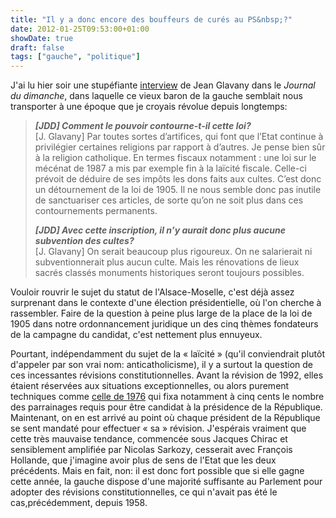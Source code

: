 ```yaml
---
title: "Il y a donc encore des bouffeurs de curés au PS&nbsp;?"
date: 2012-01-25T09:53:00+01:00
showDate: true
draft: false
tags: ["gauche", "politique"]
---
```


J'ai lu hier soir une stupéfiante [interview](http://www.lejdd.fr/Election-presidentielle-2012/Actualite/Le-depute-PS-Jean-Glavany-explique-pourquoi-il-faut-inscrire-la-loi-1905-dans-la-Constitution-469667/) de Jean Glavany dans le _Journal du dimanche_, dans laquelle ce vieux baron de la gauche semblait nous transporter à une époque que je croyais révolue depuis longtemps:

> **_[JDD] Comment le pouvoir contourne-t-il cette loi?_**  
> [J. Glavany] Par toutes sortes d’artifices, qui font que l’Etat continue à privilégier certaines religions par rapport à d’autres. Je pense bien sûr à la religion catholique. En termes fiscaux notamment : une loi sur le mécénat de 1987 a mis par exemple fin à la laïcité fiscale. Celle-ci prévoit de déduire de ses impôts les dons faits aux cultes. C’est donc un détournement de la loi de 1905\. Il ne nous semble donc pas inutile de sanctuariser ces articles, de sorte qu’on ne soit plus dans ces contournements permanents.
> 
> **_[JDD] Avec cette inscription, il n’y aurait donc plus aucune subvention des cultes?_**  
> [J. Glavany] On serait beaucoup plus rigoureux. On ne salarierait ni subventionnerait plus aucun culte. Mais les rénovations de lieux sacrés classés monuments historiques seront toujours possibles.

Vouloir rouvrir le sujet du statut de l'Alsace-Moselle, c'est déjà assez surprenant dans le contexte d'une élection présidentielle, où l'on cherche à rassembler. Faire de la question à peine plus large de la place de la loi de 1905 dans notre ordonnancement juridique un des cinq thèmes fondateurs de la campagne du candidat, c'est nettement plus ennuyeux.

Pourtant, indépendamment du sujet de la &laquo;&nbsp;laïcité&nbsp;&raquo; (qu'il conviendrait plutôt d'appeler par son vrai nom: anticatholicisme), il y a surtout la question de ces incessantes révisions constitutionnelles. Avant la révision de 1992, elles étaient réservées aux situations exceptionnelles, ou alors purement techniques comme [celle de 1976](https://www.conseil-constitutionnel.fr/les-revisions-constitutionnelles/loi-constitutionnelle-n-76-527-du-18-juin-1976) qui fixa notamment à cinq cents le nombre des parrainages requis pour être candidat à la présidence de la République. Maintenant, on en est arrivé au point où chaque président de la République se sent mandaté pour effectuer &laquo;&nbsp;sa&nbsp;&raquo; révision. J'espérais vraiment que cette très mauvaise tendance, commencée sous Jacques Chirac et sensiblement amplifiée par Nicolas Sarkozy, cesserait avec François Hollande, que j'imagine avoir plus de sens de l'Etat que les deux précédents. Mais en fait, non: il est donc fort possible que si elle gagne cette année, la gauche dispose d'une majorité suffisante au Parlement pour adopter des révisions constitutionnelles, ce qui n'avait pas été le cas,précédemment, depuis 1958.